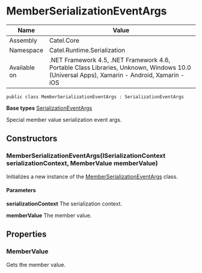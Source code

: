

# MemberSerializationEventArgs

Name|Value
---|---
Assembly|Catel.Core
Namespace|Catel.Runtime.Serialization
Available on|.NET Framework 4.5, .NET Framework 4.6, Portable Class Libraries, Unknown, Windows 10.0 (Universal Apps), Xamarin - Android, Xamarin - iOS

```
public class MemberSerializationEventArgs : SerializationEventArgs
```

**Base types**
[SerializationEventArgs](/Catel.Core\Catel\Runtime\Serialization\SerializationEventArgs.md)


Special member value serialization event args.



## Constructors

### MemberSerializationEventArgs(ISerializationContext serializationContext, MemberValue memberValue)

Initializes a new instance of the [MemberSerializationEventArgs](#) class.

#### Parameters

**serializationContext**
The serialization context.

**memberValue**
The member value.



## Properties

### MemberValue

Gets the member value.



